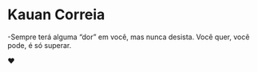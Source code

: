  # Kauan Correia 
-Sempre terá alguma “dor” em você, mas nunca desista. Você quer, você pode, é só superar.

❤️ 
<!---
kauanzin123/kauanzin123 is a ✨ special ✨ repository because its `README.md` (this file) appears on your GitHub profile.
You can click the Preview link to take a look at your changes.
--->
